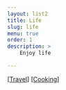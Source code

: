 ```yaml
---
layout: list2
title: Life
slug: life
menu: true
order: 1
description: >
    Enjoy life

---
```

[[Travel](/tag-travel)]
[[Cooking](/tag-cooking)]